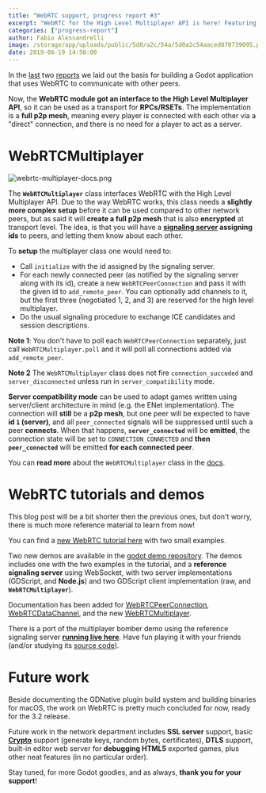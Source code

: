 ```yaml
---
title: "WebRTC support, progress report #3"
excerpt: "WebRTC for the High Level Multiplayer API is here! Featuring a fully peer to peer mesh network. Documentation is now available for WebRTC classes, a tutorial and two new demos has been added."
categories: ["progress-report"]
author: Fabio Alessandrelli
image: /storage/app/uploads/public/5d0/a2c/54a/5d0a2c54aaced070739095.png
date: 2019-06-19 14:50:00
---
```


In the [last](https://godotengine.org/article/godot-webrtc-report2) two [reports](https://godotengine.org/article/godot-webrtc-report1) we laid out the basis for building a Godot application that uses WebRTC to communicate with other peers.

Now, the **WebRTC module got an interface to the High Level Multiplayer API**, so it can be used as a transport for **RPCs/RSETs**. The implementation is a **full p2p mesh**, meaning every player is connected with each other via a "direct" connection, and there is no need for a player to act as a server.

WebRTCMultiplayer
=================

![webrtc-multiplayer-docs.png](/storage/app/uploads/public/5d0/a2d/7ca/5d0a2d7caa88a877416904.png)

The **`WebRTCMultiplayer`** class interfaces WebRTC with the High Level Multiplayer API. Due to the way WebRTC works, this class needs a **slightly more complex setup** before it can be used compared to other network peers, but as said it will **create a full p2p mesh** that is also **encrypted** at transport level. The idea, is that you will have a **[signaling server](http://docs.godotengine.org/en/latest/tutorials/networking/webrtc.html) assigning ids** to peers, and letting them know about each other.

To **setup** the multiplayer class one would need to:

- Call `initialize` with the id assigned by the signaling server.
- For each newly connected peer (as notified by the signaling server along with its id), create a new `WebRTCPeerConnection` and pass it with the given id to `add_remote_peer`. You can optionally add channels to it, but the first three (negotiated 1, 2, and 3) are reserved for the high level multiplayer.
- Do the usual signaling procedure to exchange ICE candidates and session descriptions.

**Note 1**: You don't have to poll each `WebRTCPeerConnection` separately, just call `WebRTCMultiplayer.poll` and it will poll all connections added via `add_remote_peer`.

**Note 2** The `WebRTCMultiplayer` class does not fire `connection_succeded` and `server_disconnected` unless run in `server_compatibility` mode.

**Server compatibility mode** can be used to adapt games written using server/client architecture in mind (e.g. the ENet implementation). The connection will **still** be a **p2p mesh**, but one peer will be expected to have **id `1` (server)**, and all `peer_connected` signals will be suppressed until such a peer **connects**. When that happens, **`server_connected`** will be **emitted**, the connection state will be set to `CONNECTION_CONNECTED` and **then `peer_connected`** will be emitted **for each connected peer**.

You can **read more** about the `WebRTCMultiplayer` class in the [docs](http://docs.godotengine.org/en/latest/classes/class_webrtcmultiplayer.html).

WebRTC tutorials and demos
==========================

This blog post will be a bit shorter then the previous ones, but don't worry, there is much more reference material to learn from now!

You can find a [new WebRTC tutorial here](http://docs.godotengine.org/en/latest/tutorials/networking/webrtc.html) with two small examples.

Two new demos are available in the [godot demo repository](https://github.com/godotengine/godot-demo-projects/). The demos includes one with the two examples in the tutorial, and a **reference signaling server** using WebSocket, with two server implementations (GDScript, and **Node.js**) and two GDScript client implementation (raw, and **`WebRTCMultiplayer`**).

Documentation has been added for [WebRTCPeerConnection](http://docs.godotengine.org/en/latest/classes/class_webrtcpeerconnection.html), [WebRTCDataChannel](http://docs.godotengine.org/en/latest/classes/class_webrtcdatachannel.html), and the new [WebRTCMultiplayer](http://docs.godotengine.org/en/latest/classes/class_webrtcmultiplayer.html).

There is a port of the multiplayer bomber demo using the reference signaling server **[running live here](https://no-war.Fales.me/)**. Have fun playing it with your friends (and/or studying its [source code]((https://github.com/Faless/bomber-rtc/))).

Future work
===========

Beside documenting the GDNative plugin build system and building binaries for macOS, the work on WebRTC is pretty much concluded for now, ready for the 3.2 release.

Future work in the network department includes **SSL server** support, basic [**Crypto**](https://github.com/godotengine/godot/pull/29871) support (generate keys, random bytes, certificates), **DTLS** support, built-in editor web server for **debugging HTML5** exported games, plus other neat features (in no particular order).

Stay tuned, for more Godot goodies, and as always, **thank you for your support**!
